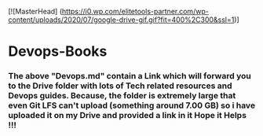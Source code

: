 [![MasterHead] (https://i0.wp.com/elitetools-partner.com/wp-content/uploads/2020/07/google-drive-gif.gif?fit=400%2C300&ssl=1)] 

<h1><b> Devops-Books </b></h1>
<h3>The above "Devops.md" contain a Link which will forward you to the Drive folder with lots of Tech related resources and Devops guides. Because,
the folder is extremely large that even Git LFS can't upload (something around 7.00 GB) so i have uploaded it on my Drive and provided a link in it 
Hope it Helps !!!
</h3>
